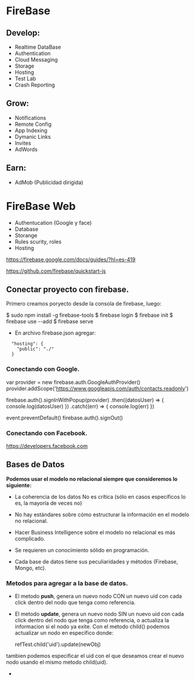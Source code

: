 # FireBase

## Develop:

+ Realtime DataBase
+ Authentication
+ Cloud Messaging
+ Storage
+ Hosting
+ Test Lab
+ Crash Reporting

## Grow:

+ Notifications
+ Remote Config
+ App Indexing
+ Dymanic Links
+ Invites
+ AdWords

## Earn:

+ AdMob (Publicidad dirigida)

# FireBase Web

+ Authentucation (Google y face)
+ Database
+ Storange
+ Rules scurity, roles
+ Hosting

https://firebase.google.com/docs/guides/?hl=es-419

https://github.com/firebase/quickstart-js

## Conectar proyecto con firebase.

Primero creamos poryecto desde la consola de firebase, luego:

$ sudo npm install -g firebase-tools
$ firebase login
$ firebase init
$ firebase use --add
$ firebase serve

+ En archivo firebase.json agregar:

```
  "hosting": {
    "public": "./"
  }
```
### Conectando con Google.
  var provider = new firebase.auth.GoogleAuthProvider()
  provider.addScope('https://www.googleapis.com/auth/contacts.readonly')

  firebase.auth().signInWithPopup(provider)
  .then((datosUser) => {
    console.log(datosUser)
  })
  .catch((err) => {
    console.log(err)
  })

  event.preventDefault()
  firebase.auth().signOut()

### Conectando con Facebook.
  https://developers.facebook.com

## Bases de Datos

**Podemos usar el modelo no relacional siempre que consideremos lo siguiente:**

+ La coherencia de los datos No es crítica (sólo en casos específicos lo es, la mayoría de veces no)

+ No hay estándares sobre cómo estructurar la información en el modelo no relacional.

+ Hacer Business Intelligence sobre el modelo no relacional es más complicado.

+ Se requieren un conocimiento sólido en programación.

+ Cada base de datos tiene sus peculiaridades y métodos (Firebase, Mongo, etc).


### Metodos para agregar a la base de datos.

+ El metodo **push**, genera un nuevo nodo CON un nuevo uid con cada click dentro 
del nodo que tenga como referencia.

+ El metodo **update**, genera un nuevo nodo SIN un nuevo uid con cada click dentro 
del nodo que tenga como referencia, o actualiza la informacion 
si el nodo ya exite.  Con el metodo child() podemos actualizar
un nodo en especifico donde: 

  refTest.child('uid').update(newObj)

tambien podemos especificar el uid con el que deseamos crear el nuevo nodo
usando el mismo metodo child(uid).

+ 

